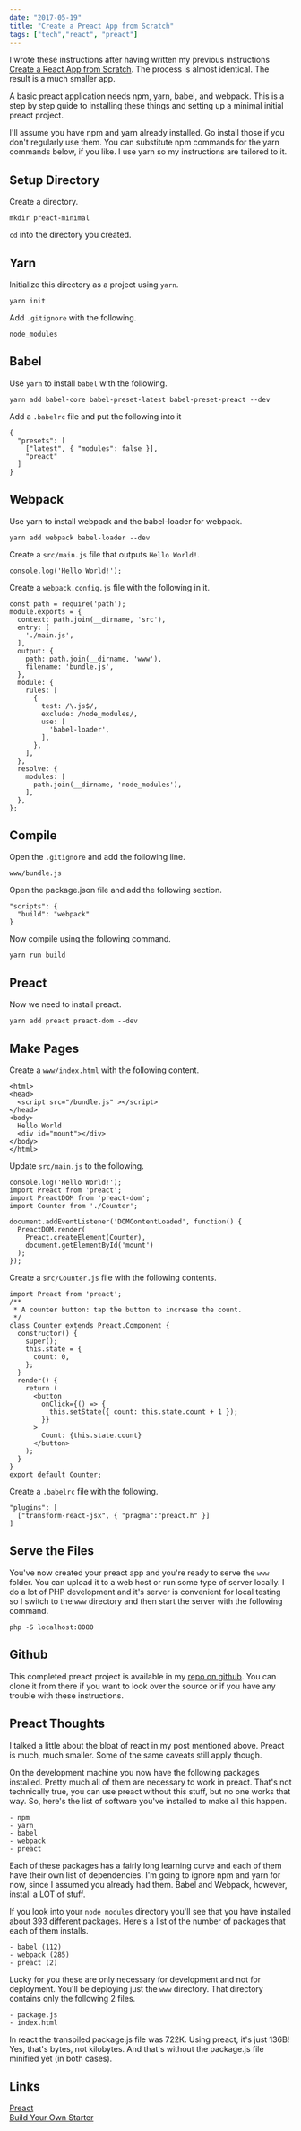 ```yaml
---
date: "2017-05-19"
title: "Create a Preact App from Scratch"
tags: ["tech","react", "preact"]
---
```


I wrote these instructions after having written my previous instructions [Create a React App from Scratch](blog/post/create-a-react-app). The process is almost identical. The result is a much smaller app.

A basic preact application needs npm, yarn, babel, and webpack. This is a step by step guide to installing these things and setting up a minimal initial preact project.

I'll assume you have npm and yarn already installed. Go install those if you don't regularly use them. You can substitute npm commands for the yarn commands below, if you like. I use yarn so my instructions are tailored to it.

## Setup Directory

Create a directory.

    mkdir preact-minimal

`cd` into the directory you created.

## Yarn

Initialize this directory as a project using `yarn`.

    yarn init

Add `.gitignore` with the following.

    node_modules

## Babel

Use `yarn` to install `babel` with the following.

    yarn add babel-core babel-preset-latest babel-preset-preact --dev

Add a `.babelrc` file and put the following into it

    {
      "presets": [
        ["latest", { "modules": false }],
        "preact"
      ]
    }

## Webpack

Use yarn to install webpack and the babel-loader for webpack.

    yarn add webpack babel-loader --dev

Create a `src/main.js` file that outputs `Hello World!`.

    console.log('Hello World!');

Create a `webpack.config.js` file with the following in it.

    const path = require('path');
    module.exports = {
      context: path.join(__dirname, 'src'),
      entry: [
        './main.js',
      ],
      output: {
        path: path.join(__dirname, 'www'),
        filename: 'bundle.js',
      },
      module: {
        rules: [
          {
            test: /\.js$/,
            exclude: /node_modules/,
            use: [
              'babel-loader',
            ],
          },
        ],
      },
      resolve: {
        modules: [
          path.join(__dirname, 'node_modules'),
        ],
      },
    };

## Compile

Open the `.gitignore` and add the following line.

    www/bundle.js

Open the package.json file and add the following section.

    "scripts": {
      "build": "webpack"
    }

Now compile using the following command.

    yarn run build

## Preact

Now we need to install preact.

    yarn add preact preact-dom --dev

## Make Pages

Create a `www/index.html` with the following content.

    <html>
    <head>
      <script src="/bundle.js" ></script>
    </head>
    <body>
      Hello World
      <div id="mount"></div>
    </body>
    </html>

Update `src/main.js` to the following.

    console.log('Hello World!');
    import Preact from 'preact';
    import PreactDOM from 'preact-dom';
    import Counter from './Counter';

    document.addEventListener('DOMContentLoaded', function() {
      PreactDOM.render(
        Preact.createElement(Counter),
        document.getElementById('mount')
      );
    });

Create a `src/Counter.js` file with the following contents.

```
import Preact from 'preact';
/**
 * A counter button: tap the button to increase the count.
 */
class Counter extends Preact.Component {
  constructor() {
    super();
    this.state = {
      count: 0,
    };
  }
  render() {
    return (
      <button
        onClick={() => {
          this.setState({ count: this.state.count + 1 });
        }}
      >
        Count: {this.state.count}
      </button>
    );
  }
}
export default Counter;
```

Create a `.babelrc` file with the following.

```
"plugins": [
  ["transform-react-jsx", { "pragma":"preact.h" }]
]
```

## Serve the Files

You've now created your preact app and you're ready to serve the `www` folder. You can upload it to a web host or run some type of server locally. I do a lot of PHP development and it's server is convenient for local testing so I switch to the `www` directory and then start the server with the following command.

    php -S localhost:8080

## Github

This completed preact project is available in my [repo on github](https://github.com/codazoda/preact-minimal). You can clone it from there if you want to look over the source or if you have any trouble with these instructions.

## Preact Thoughts

I talked a little about the bloat of react in my post mentioned above. Preact is much, much smaller. Some of the same caveats still apply though.

On the development machine you now have the following packages installed. Pretty much all of them are necessary to work in preact. That's not technically true, you can use preact without this stuff, but no one works that way. So, here's the list of software you've installed to make all this happen.

    - npm
    - yarn
    - babel
    - webpack
    - preact

Each of these packages has a fairly long learning curve and each of them have their own list of dependencies. I'm going to ignore npm and yarn for now, since I assumed you already had them. Babel and Webpack, however, install a LOT of stuff.

If you look into your `node_modules` directory you'll see that you have installed about 393 different packages. Here's a list of the number of packages that each of them installs.

    - babel (112)
    - webpack (285)
    - preact (2)

Lucky for you these are only necessary for development and not for deployment. You'll be deploying just the `www` directory. That directory contains only the following 2 files.

    - package.js
    - index.html

In react the transpiled package.js file was 722K. Using preact, it's just 136B! Yes, that's bytes, not kilobytes. And that's without the package.js file minified yet (in both cases).

## Links

[Preact](https://preactjs.com/)   
[Build Your Own Starter](http://andrewhfarmer.com/build-your-own-starter/#0-intro)
